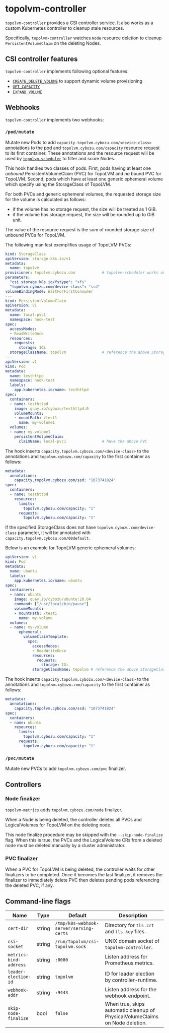 topolvm-controller
==================

`topolvm-controller` provides a CSI controller service.  It also works as
a custom Kubernetes controller to cleanup stale resources.

Specifically, `topolvm-controller` watches `Node` resource deletion to
cleanup `PersistentVolumeClaim` on the deleting Nodes.

CSI controller features
-----------------------

`topolvm-controller` implements following optional features:

- [`CREATE_DELETE_VOLUME`](https://github.com/container-storage-interface/spec/blob/v1.1.0/spec.md#createvolume) to support dynamic volume provisioning
- [`GET_CAPACITY`](https://github.com/container-storage-interface/spec/blob/v1.1.0/spec.md#getcapacity)
- [`EXPAND_VOLUME`](https://github.com/container-storage-interface/spec/blob/v1.1.0/spec.md#controllerexpandvolume)

Webhooks
--------

`topolvm-controller` implements two webhooks:

### `/pod/mutate`

Mutate new Pods to add `capacity.topolvm.cybozu.com/<device-class>` annotations to the pod
and `topolvm.cybozu.com/capacity` resource request to its first container.
These annotations and the resource request will be used by
[`topolvm-scheduler`](./topolvm-scheduler.md) to filter and score Nodes.

This hook handles two classes of pods. First, pods having at least one _unbound_
PersistentVolumeClaim (PVC) for TopoLVM and _no_ bound PVC for TopoLVM. Second,
pods which have at least one generic ephemeral volume which specify using the StorageClass of TopoLVM.

For both PVCs and generic ephemeral volumes, the requested storage size for the
volume is calculated as follows:
- if the volume has no storage request, the size will be treated as 1 GiB.
- if the volume has storage request, the size will be rounded up to GiB unit.

The value of the resource request is the sum of rounded storage size
of unbound PVCs for TopoLVM.

The following manifest exemplifies usage of TopoLVM PVCs:

```yaml
kind: StorageClass
apiVersion: storage.k8s.io/v1
metadata:
  name: topolvm
provisioner: topolvm.cybozu.com            # topolvm-scheduler works only for StorageClass with this provisioner.
parameters:
  "csi.storage.k8s.io/fstype": "xfs"
  "topolvm.cybozu.com/device-class": "ssd"
volumeBindingMode: WaitForFirstConsumer
---
kind: PersistentVolumeClaim
apiVersion: v1
metadata:
  name: local-pvc1
  namespace: hook-test
spec:
  accessModes:
  - ReadWriteOnce
  resources:
    requests:
      storage: 1Gi
  storageClassName: topolvm                # reference the above StorageClass
---
apiVersion: v1
kind: Pod
metadata:
  name: testhttpd
  namespace: hook-test
  labels:
    app.kubernetes.io/name: testhttpd
spec:
  containers:
  - name: testhttpd
    image: quay.io/cybozu/testhttpd:0
    volumeMounts:
    - mountPath: /test1
      name: my-volume1
  volumes:
  - name: my-volume1
    persistentVolumeClaim:
      claimName: local-pvc1                # have the above PVC
```

The hook inserts `capacity.topolvm.cybozu.com/<device-class>` to the annotations
and `topolvm.cybozu.com/capacity` to the first container as follows:

```yaml
metadata:
  annotations:
    capacity.topolvm.cybozu.com/ssd: "1073741824"
spec:
  containers:
  - name: testhttpd
    resources:
      limits:
        topolvm.cybozu.com/capacity: "1"
      requests:
        topolvm.cybozu.com/capacity: "1"
```

If the specified StorageClass does not have `topolvm.cybozu.com/device-class` parameter,
it will be annotated with `capacity.topolvm.cybozu.com/00default`.

Below is an example for TopoLVM generic ephemeral volumes:

```yaml
apiVersion: v1
kind: Pod
metadata:
  name: ubuntu
  labels:
    app.kubernetes.io/name: ubuntu
spec:
  containers:
  - name: ubuntu
    image: quay.io/cybozu/ubuntu:20.04
    command: ["/usr/local/bin/pause"]
    volumeMounts:
    - mountPath: /test1
      name: my-volume
  volumes:
  - name: my-volume
      ephemeral:
        volumeClaimTemplate:
          spec:
            accessModes:
            - ReadWriteOnce
            resources:
              requests:
                storage: 1Gi
            storageClassName: topolvm # reference the above StorageClass
```

The hook inserts `capacity.topolvm.cybozu.com/<device-class>` to the annotations
and `topolvm.cybozu.com/capacity` to the first container as follows:

```yaml
metadata:
  annotations:
    capacity.topolvm.cybozu.com/ssd: "1073741824"
spec:
  containers:
  - name: ubuntu
    resources:
      limits:
        topolvm.cybozu.com/capacity: "1"
      requests:
        topolvm.cybozu.com/capacity: "1"
```

### `/pvc/mutate`

Mutate new PVCs to add `topolvm.cybozu.com/pvc` finalizer.

Controllers
-----------

### Node finalizer

`topolvm-metrics` adds `topolvm.cybozu.com/node` finalizer.

When a Node is being deleted, the controller deletes all PVCs and LogicalVolumes for TopoLVM
on the deleting node. 

This node finalize procedure may be skipped with the `--skip-node-finalize` flag. 
When this is true, the PVCs and the LogicalVolume CRs from a deleted node must be
deleted manually by a cluster administrator.

### PVC finalizer

When a PVC for TopoLVM is being deleted, the controller waits for other
finalizers to be completed.  Once it becomes the last finalizer, it removes
the finalizer to immediately delete PVC then deletes pending pods referencing
the deleted PVC, if any.

Command-line flags
------------------

| Name                      | Type   | Default                                 | Description                                                                  |
| ------------------------- | ------ | --------------------------------------- | ---------------------------------------------------------------------------- |
| `cert-dir`                | string | `/tmp/k8s-webhook-server/serving-certs` | Directory for `tls.crt` and `tls.key` files.                                 |
| `csi-socket`              | string | `/run/topolvm/csi-topolvm.sock`         | UNIX domain socket of `topolvm-controller`.                                  |
| `metrics-bind-address`    | string | `:8080`                                 | Listen address for Prometheus metrics.                                       |
| `leader-election-id`      | string | `topolvm`                               | ID for leader election by controller-runtime.                                |
| `webhook-addr`            | string | `:9443`                                 | Listen address for the webhook endpoint.                                     |
| `skip-node-finalize`      | bool   | `false`                                 | When true, skips automatic cleanup of PhysicalVolumeClaims on Node deletion. |

